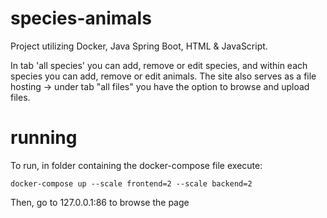 # species-animals
Project utilizing Docker, Java Spring Boot, HTML &amp; JavaScript.

In tab 'all species' you can add, remove or edit species, and within each species you can add, remove or edit animals. The site also serves as a file hosting -> under tab "all files" you have the option to browse and upload files.

# running 
To run, in folder containing the docker-compose file execute:
```
docker-compose up --scale frontend=2 --scale backend=2
```
Then, go to 127.0.0.1:86 to browse the page
